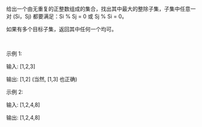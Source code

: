 给出一个由无重复的正整数组成的集合，找出其中最大的整除子集，子集中任意一对 (Si，Sj) 都要满足：Si % Sj = 0 或 Sj % Si = 0。

如果有多个目标子集，返回其中任何一个均可。

 

示例 1:

输入: [1,2,3]

输出: [1,2] (当然, [1,3] 也正确)

示例 2:

输入: [1,2,4,8]

输出: [1,2,4,8]
